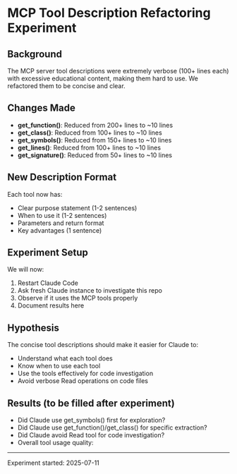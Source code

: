 # MCP Tool Description Refactoring Experiment

## Background
The MCP server tool descriptions were extremely verbose (100+ lines each) with excessive educational content, making them hard to use. We refactored them to be concise and clear.

## Changes Made
- **get_function()**: Reduced from 200+ lines to ~10 lines
- **get_class()**: Reduced from 100+ lines to ~10 lines  
- **get_symbols()**: Reduced from 150+ lines to ~10 lines
- **get_lines()**: Reduced from 100+ lines to ~10 lines
- **get_signature()**: Reduced from 50+ lines to ~10 lines

## New Description Format
Each tool now has:
- Clear purpose statement (1-2 sentences)
- When to use it (1-2 sentences)
- Parameters and return format
- Key advantages (1 sentence)

## Experiment Setup
We will now:
1. Restart Claude Code
2. Ask fresh Claude instance to investigate this repo
3. Observe if it uses the MCP tools properly
4. Document results here

## Hypothesis
The concise tool descriptions should make it easier for Claude to:
- Understand what each tool does
- Know when to use each tool
- Use the tools effectively for code investigation
- Avoid verbose Read operations on code files

## Results (to be filled after experiment)
- Did Claude use get_symbols() first for exploration?
- Did Claude use get_function()/get_class() for specific extraction?
- Did Claude avoid Read tool for code investigation?
- Overall tool usage quality:

---
Experiment started: 2025-07-11